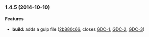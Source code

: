 ### 1.4.5 (2014-10-10)


#### Features

* **build:** adds a gulp file ([2b880c66](https://github.com/NCI-GDC/portal-ui/commit/2b880c66585e4ffe0b95fbe9815cfec3c158b6d5), closes [GDC-1](https://jira.oicr.on.ca/browse/GDC-1), [GDC-2](https://jira.oicr.on.ca/browse/GDC-2), [GDC-3](https://jira.oicr.on.ca/browse/GDC-3))


